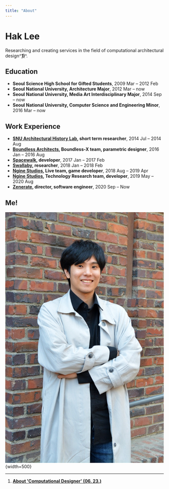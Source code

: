```yaml
---
title: "About"
---
```


# Hak Lee

Researching and creating services in the field of computational architectural design^[__1)__](./works/tools-and-tales/thoughts/2024/0623.md)^.

## Education
- **Seoul Science High School for Gifted Students**, 2009 Mar – 2012 Feb
- **Seoul National University, Architecture Major**, 2012 Mar – now
- **Seoul National University, Media Art Interdisciplinary Major**, 2014 Sep – now
- **Seoul National University, Computer Science and Engineering Minor**, 2016 Mar – now

## Work Experience

- **[SNU Architectural History Lab](https://architecture.snu.ac.kr/research/%EA%B1%B4%EC%B6%95%EC%82%AC%EC%97%B0%EA%B5%AC%EC%8B%A4-architectural-history-lab/), short term researcher**, 2014 Jul – 2014 Aug
- **[Boundless Architects](http://boundless.kr), Boundless-X team, parametric designer**, 2016 Jan – 2016 Aug
- **[Spacewalk](https://www.spacewalk.tech), developer**, 2017 Jan – 2017 Feb
- **[Swallaby](https://www.swallaby.com), researcher**, 2018 Jan – 2018 Feb
- **[Ngine Studios](https://www.ngine.co.kr), Live team, game developer**, 2018 Aug – 2019 Apr
- **[Ngine Studios](https://www.ngine.co.kr), Technology Research team, developer**, 2019 May – 2020 Aug
- **[Zenerate](https://zenerate.ai), director, software engineer**, 2020 Sep – Now

## Me!

![me](./assets/about/about-self.jpg){width=500}

-----

1) [__About 'Computational Designer' (06. 23.)__](./works/tools-and-tales/thoughts/2024/0623.md)  